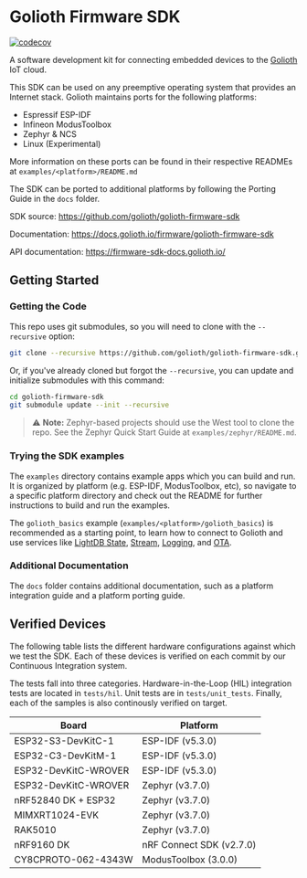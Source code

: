 # Golioth Firmware SDK

[![codecov](https://codecov.io/github/golioth/golioth-firmware-sdk/graph/badge.svg?token=IQSG01ZIOP)](https://codecov.io/github/golioth/golioth-firmware-sdk)

A software development kit for connecting embedded devices to the
[Golioth](https://golioth.io) IoT cloud.

This SDK can be used on any preemptive operating system that provides an
Internet stack. Golioth maintains ports for the following platforms:

* Espressif ESP-IDF
* Infineon ModusToolbox
* Zephyr & NCS
* Linux (Experimental)

More information on these ports can be found in their respective READMEs at
`examples/<platform>/README.md`

The SDK can be ported to additional platforms by following the Porting Guide in
the `docs` folder.

SDK source: https://github.com/golioth/golioth-firmware-sdk

Documentation: https://docs.golioth.io/firmware/golioth-firmware-sdk

API documentation: https://firmware-sdk-docs.golioth.io/

## Getting Started

### Getting the Code

This repo uses git submodules, so you will need to clone with the `--recursive` option:

```sh
git clone --recursive https://github.com/golioth/golioth-firmware-sdk.git -b v0.15.0
```

Or, if you've already cloned but forgot the `--recursive`, you can update and
initialize submodules with this command:

```sh
cd golioth-firmware-sdk
git submodule update --init --recursive
```


> :warning: **Note:** Zephyr-based projects should use the West tool to clone the repo. See the
Zephyr Quick Start Guide at `examples/zephyr/README.md`.

### Trying the SDK examples

The `examples` directory contains example apps which you can build and run.
It is organized by platform (e.g. ESP-IDF, ModusToolbox, etc),
so navigate to a specific platform directory and check out the README for further
instructions to build and run the examples.

The `golioth_basics` example (`examples/<platform>/golioth_basics`) is recommended
as a starting point, to learn how to connect to Golioth and use services like
[LightDB State](https://docs.golioth.io/cloud/services/lightdb),
[Stream](https://docs.golioth.io/data-routing),
[Logging](https://docs.golioth.io/cloud/services/logging),
and [OTA](https://docs.golioth.io/cloud/services/ota).

### Additional Documentation

The `docs` folder contains additional documentation, such as a platform
integration guide and a platform porting guide.

## Verified Devices

The following table lists the different hardware configurations against which
we test the SDK. Each of these devices is verified on each commit by our
Continuous Integration system.

The tests fall into three categories. Hardware-in-the-Loop (HIL) integration
tests are located in `tests/hil`. Unit tests are in `tests/unit_tests`. Finally,
each of the samples is also continously verified on target.

| Board                | Platform                 |
| ---                  | ---                      |
| ESP32-S3-DevKitC-1   | ESP-IDF (v5.3.0)         |
| ESP32-C3-DevKitM-1   | ESP-IDF (v5.3.0)         |
| ESP32-DevKitC-WROVER | ESP-IDF (v5.3.0)         |
| ESP32-DevKitC-WROVER | Zephyr (v3.7.0)          |
| nRF52840 DK + ESP32  | Zephyr (v3.7.0)          |
| MIMXRT1024-EVK       | Zephyr (v3.7.0)          |
| RAK5010              | Zephyr (v3.7.0)          |
| nRF9160 DK           | nRF Connect SDK (v2.7.0) |
| CY8CPROTO-062-4343W  | ModusToolbox (3.0.0)     |
